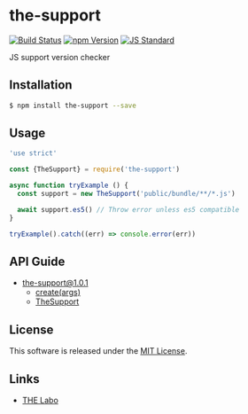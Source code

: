 the-support
==========

<!---
This file is generated by ape-tmpl. Do not update manually.
--->

<!-- Badge Start -->
<a name="badges"></a>

[![Build Status][bd_travis_shield_url]][bd_travis_url]
[![npm Version][bd_npm_shield_url]][bd_npm_url]
[![JS Standard][bd_standard_shield_url]][bd_standard_url]

[bd_repo_url]: https://github.com/the-labo/the-support
[bd_travis_url]: http://travis-ci.org/the-labo/the-support
[bd_travis_shield_url]: http://img.shields.io/travis/the-labo/the-support.svg?style=flat
[bd_travis_com_url]: http://travis-ci.com/the-labo/the-support
[bd_travis_com_shield_url]: https://api.travis-ci.com/the-labo/the-support.svg?token=
[bd_license_url]: https://github.com/the-labo/the-support/blob/master/LICENSE
[bd_codeclimate_url]: http://codeclimate.com/github/the-labo/the-support
[bd_codeclimate_shield_url]: http://img.shields.io/codeclimate/github/the-labo/the-support.svg?style=flat
[bd_codeclimate_coverage_shield_url]: http://img.shields.io/codeclimate/coverage/github/the-labo/the-support.svg?style=flat
[bd_gemnasium_url]: https://gemnasium.com/the-labo/the-support
[bd_gemnasium_shield_url]: https://gemnasium.com/the-labo/the-support.svg
[bd_npm_url]: http://www.npmjs.org/package/the-support
[bd_npm_shield_url]: http://img.shields.io/npm/v/the-support.svg?style=flat
[bd_standard_url]: http://standardjs.com/
[bd_standard_shield_url]: https://img.shields.io/badge/code%20style-standard-brightgreen.svg

<!-- Badge End -->


<!-- Description Start -->
<a name="description"></a>

JS support version checker

<!-- Description End -->


<!-- Overview Start -->
<a name="overview"></a>



<!-- Overview End -->


<!-- Sections Start -->
<a name="sections"></a>

<!-- Section from "doc/guides/01.Installation.md.hbs" Start -->

<a name="section-doc-guides-01-installation-md"></a>

Installation
-----

```bash
$ npm install the-support --save
```


<!-- Section from "doc/guides/01.Installation.md.hbs" End -->

<!-- Section from "doc/guides/02.Usage.md.hbs" Start -->

<a name="section-doc-guides-02-usage-md"></a>

Usage
---------

```javascript
'use strict'

const {TheSupport} = require('the-support')

async function tryExample () {
  const support = new TheSupport('public/bundle/**/*.js')

  await support.es5() // Throw error unless es5 compatible
}

tryExample().catch((err) => console.error(err))

```


<!-- Section from "doc/guides/02.Usage.md.hbs" End -->

<!-- Section from "doc/guides/10.API Guide.md.hbs" Start -->

<a name="section-doc-guides-10-a-p-i-guide-md"></a>

API Guide
-----

+ [the-support@1.0.1](./doc/api/api.md)
  + [create(args)](./doc/api/api.md#the-support-function-create)
  + [TheSupport](./doc/api/api.md#the-support-class)


<!-- Section from "doc/guides/10.API Guide.md.hbs" End -->


<!-- Sections Start -->


<!-- LICENSE Start -->
<a name="license"></a>

License
-------
This software is released under the [MIT License](https://github.com/the-labo/the-support/blob/master/LICENSE).

<!-- LICENSE End -->


<!-- Links Start -->
<a name="links"></a>

Links
------

+ [THE Labo][t_h_e_labo_url]

[t_h_e_labo_url]: https://github.com/the-labo

<!-- Links End -->
